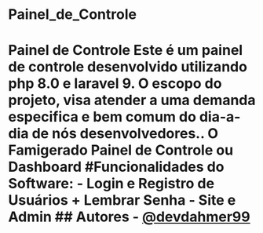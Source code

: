 # Painel_de_Controle
 # Painel de Controle  Este é um painel de controle desenvolvido utilizando php 8.0 e laravel 9. O escopo do projeto, visa atender a uma demanda especifica e bem comum do dia-a-dia de nós desenvolvedores.. O Famigerado Painel de Controle ou Dashboard   #Funcionalidades do Software:  - Login e Registro de Usuários + Lembrar Senha - Site e Admin  ## Autores  - [@devdahmer99](https://www.github.com/devdahmer99)
